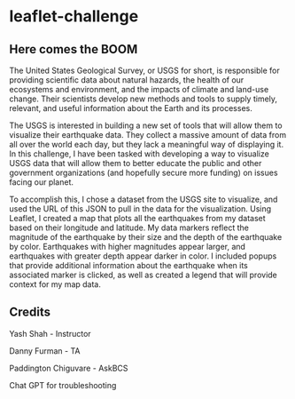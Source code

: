 # leaflet-challenge

## Here comes the BOOM
The United States Geological Survey, or USGS for short, is responsible for providing scientific data about natural hazards, the health of our ecosystems and environment, and the impacts of climate and land-use change. Their scientists develop new methods and tools to supply timely, relevant, and useful information about the Earth and its processes.

The USGS is interested in building a new set of tools that will allow them to visualize their earthquake data. They collect a massive amount of data from all over the world each day, but they lack a meaningful way of displaying it. In this challenge, I have been tasked with developing a way to visualize USGS data that will allow them to better educate the public and other government organizations (and hopefully secure more funding) on issues facing our planet.

To accomplish this, I chose a dataset from the USGS site to visualize, and used the URL of this JSON to pull in the data for the visualization. Using Leaflet, I created a map that plots all the earthquakes from my dataset based on their longitude and latitude. My data markers reflect the magnitude of the earthquake by their size and the depth of the earthquake by color. Earthquakes with higher magnitudes appear larger, and earthquakes with greater depth appear darker in color. I included popups that provide additional information about the earthquake when its associated marker is clicked, as well as created a legend that will provide context for my map data.

## Credits
Yash Shah - Instructor

Danny Furman - TA

Paddington Chiguvare - AskBCS

Chat GPT for troubleshooting
